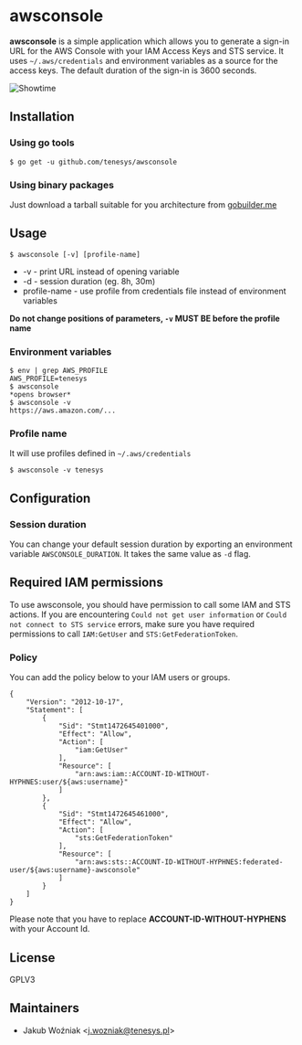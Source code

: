 # awsconsole

**awsconsole** is a simple application which allows you to generate a sign-in URL for the AWS Console with your IAM Access Keys and STS service. It uses `~/.aws/credentials` and environment variables as a source for the access keys. The default duration of the sign-in is 3600 seconds.

![Showtime](https://media.giphy.com/media/3o6Ztafy3u2XyXeYOQ/giphy.gif)

## Installation
### Using go tools
`$ go get -u github.com/tenesys/awsconsole`
### Using binary packages
Just download a tarball suitable for you architecture from [gobuilder.me](https://gobuilder.me/github.com/tenesys/awsconsole)

## Usage
`$ awsconsole [-v] [profile-name]`

- -v - print URL instead of opening variable
- -d - session duration (eg. 8h, 30m)
- profile-name - use profile from credentials file instead of environment variables


**Do not change positions of parameters, `-v` MUST BE before the profile name**
### Environment variables
```
$ env | grep AWS_PROFILE
AWS_PROFILE=tenesys
$ awsconsole
*opens browser*
$ awsconsole -v
https://aws.amazon.com/...
```

### Profile name
It will use profiles defined in `~/.aws/credentials`  
```
$ awsconsole -v tenesys
```

## Configuration
### Session duration
You can change your default session duration by exporting an environment variable
`AWSCONSOLE_DURATION`. It takes the same value as `-d` flag.

## Required IAM permissions
To use awsconsole, you should have permission to call some IAM and STS actions. If you are encountering `Could not get user information` or `Could not connect to STS service` errors, make sure you have required permissions to call `IAM:GetUser` and `STS:GetFederationToken`.

### Policy
You can add the policy below to your IAM users or groups.
```
{
    "Version": "2012-10-17",
    "Statement": [
        {
            "Sid": "Stmt1472645401000",
            "Effect": "Allow",
            "Action": [
                "iam:GetUser"
            ],
            "Resource": [
                "arn:aws:iam::ACCOUNT-ID-WITHOUT-HYPHNES:user/${aws:username}"
            ]
        },
        {
            "Sid": "Stmt1472645461000",
            "Effect": "Allow",
            "Action": [
                "sts:GetFederationToken"
            ],
            "Resource": [
                "arn:aws:sts::ACCOUNT-ID-WITHOUT-HYPHNES:federated-user/${aws:username}-awsconsole"
            ]
        }
    ]
}
```
Please note that you have to replace **ACCOUNT-ID-WITHOUT-HYPHENS** with your Account Id.

## License
GPLV3

## Maintainers
- Jakub Woźniak \<j.wozniak@tenesys.pl\>

